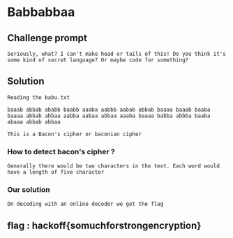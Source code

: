 # Babbabbaa

## Challenge prompt
```
Seriously, what? I can't make head or tails of this! Do you think it's some kind of secret language? Or maybe code for something?
```

## **Solution**
```
Reading the babu.txt

baaab abbab ababb baabb aaaba aabbb aabab abbab baaaa baaab baaba baaaa abbab abbaa aabba aabaa abbaa aaaba baaaa babba abbba baaba abaaa abbab abbaa

This is a Bacon's cipher or baconian cipher
```
### How to detect bacon's cipher ?
```
Generally there would be two characters in the text. Each word would have a length of five character
```

### Our solution
```
On decoding with an online decoder we get the flag
```

## flag : hackoff{somuchforstrongencryption}